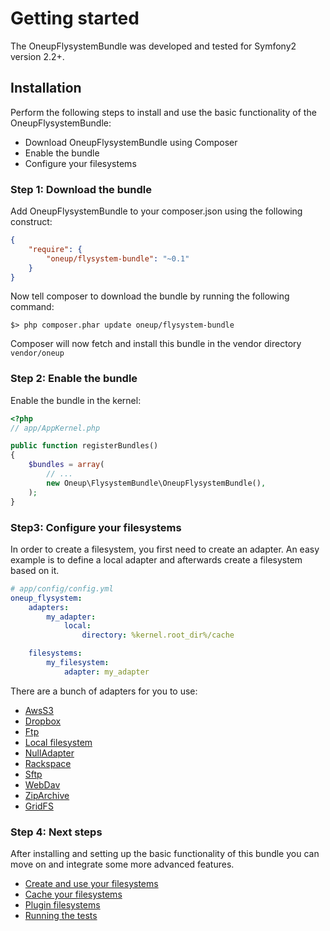 # Getting started

The OneupFlysystemBundle was developed and tested for Symfony2 version 2.2+.

## Installation
Perform the following steps to install and use the basic functionality of the OneupFlysystemBundle:

* Download OneupFlysystemBundle using Composer
* Enable the bundle
* Configure your filesystems

### Step 1: Download the bundle
Add OneupFlysystemBundle to your composer.json using the following construct:

```json
{
    "require": {
        "oneup/flysystem-bundle": "~0.1"
    }
}
```

Now tell composer to download the bundle by running the following command:

```
$> php composer.phar update oneup/flysystem-bundle
```

Composer will now fetch and install this bundle in the vendor directory `vendor/oneup`

### Step 2: Enable the bundle
Enable the bundle in the kernel:

``` php
<?php
// app/AppKernel.php

public function registerBundles()
{
    $bundles = array(
        // ...
        new Oneup\FlysystemBundle\OneupFlysystemBundle(),
    );
}
```

### Step3: Configure your filesystems
In order to create a filesystem, you first need to create an adapter. An easy example is to define a local adapter
and afterwards create a filesystem based on it.

```yaml
# app/config/config.yml
oneup_flysystem:
    adapters:
        my_adapter:
            local:
                directory: %kernel.root_dir%/cache

    filesystems:
        my_filesystem:
            adapter: my_adapter
```

There are a bunch of adapters for you to use:

* [AwsS3](adapter_awss3.md)
* [Dropbox](adapter_dropbox.md)
* [Ftp](adapter_ftp.md)
* [Local filesystem](adapter_local.md)
* [NullAdapter](adapter_nulladapter.md)
* [Rackspace](adapter_rackspace.md)
* [Sftp](adapter_sftp.md)
* [WebDav](adapter_webdav.md)
* [ZipArchive](adapter_ziparchive.md)
* [GridFS](adapter_gridfs.md)

### Step 4: Next steps

After installing and setting up the basic functionality of this bundle you can move on and integrate some more advanced features.

* [Create and use your filesystems](filesystem_create.md)
* [Cache your filesystems](filesystem_cache.md)
* [Plugin filesystems](filesystem_plugin.md)
* [Running the tests](tests.md)
